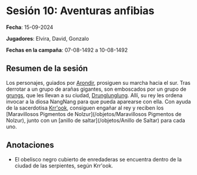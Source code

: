 # Sesión 10: Aventuras anfibias

**Fecha**: 15-09-2024

**Jugadores**: Elvira, David, Gonzalo

**Fechas en la campaña**: 07-08-1492 a 10-08-1492

## Resumen de la sesión

Los personajes, guiados por [Arondir](/npcs/Arondir), prosiguen su marcha hacia el sur. Tras derrotar a un grupo de arañas gigantes, son emboscados por un grupo de [grungs](/monstruos/grung), que les llevan a su ciudad, [Drunglunglung](lugares/Drunglunglung). Allí, su rey les ordena invocar a la diosa NangNang para que pueda aparearse con ella. Con ayuda de la sacerdotisa [Krr'ook](npcs/Krrook), consiguen engañar al rey y reciben los [Maravillosos Pigmentos de Nolzur](/objetos/Maravillosos Pigmentos de Nolzur), junto con un [anillo de saltar](/objetos/Anillo de Saltar) para cada uno.

## Anotaciones

* El obelisco negro cubierto de enredaderas se encuentra dentro de la ciudad de las serpientes, según Krr'ook.